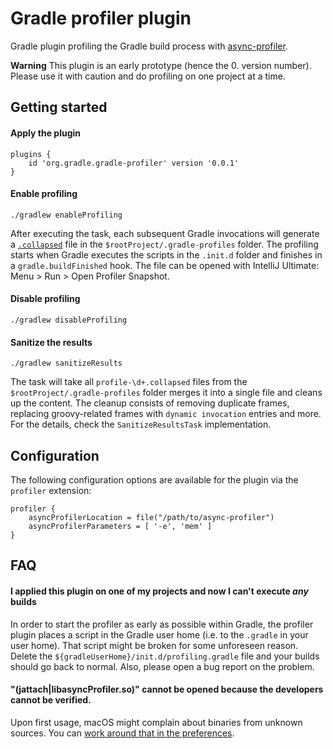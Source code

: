 # Gradle profiler plugin

Gradle plugin profiling the Gradle build process with [async-profiler](https://github.com/jvm-profiling-tools/async-profiler). 

**Warning** This plugin is an early prototype (hence the 0. version number). 
Please use it with caution and do profiling on one project at a time.

## Getting started

#### Apply the plugin

    plugins {
        id 'org.gradle.gradle-profiler' version '0.0.1'
    }
    
#### Enable profiling

    ./gradlew enableProfiling

After executing the task, each subsequent Gradle invocations will generate a [`.collapsed`](https://github.com/brendangregg/FlameGraph) file in the `$rootProject/.gradle-profiles` folder.
The profiling starts when Gradle executes the scripts in the `.init.d` folder and finishes in a `gradle.buildFinished` hook. 
The file can be opened with IntelliJ Ultimate: Menu > Run > Open Profiler Snapshot.  

#### Disable profiling

    ./gradlew disableProfiling
    
#### Sanitize the results

    ./gradlew sanitizeResults
    
The task will take all `profile-\d+.collapsed` files from the `$rootProject/.gradle-profiles` folder merges it into a single file and cleans up the content.
 The cleanup consists of removing duplicate frames, replacing groovy-related frames with `dynamic invocation` entries and more. 
 For the details, check the `SanitizeResultsTask` implementation.

## Configuration

The following configuration options are available for the plugin via the `profiler` extension:
```
profiler {
    asyncProfilerLocation = file("/path/to/async-profiler")
    asyncProfilerParameters = [ '-e', 'mem' ]
}
```

## FAQ

#### I applied this plugin on one of my projects and now I can't execute _any_ builds

In order to start the profiler as early as possible within Gradle, the profiler plugin places a script in the Gradle user home (i.e. to the `.gradle` in your user home).
That script might be broken for some unforeseen reason.
Delete the `${gradleUserHome}/init.d/profiling.gradle` file and your builds should go back to normal.
Also, please open a bug report on the problem.

#### "(jattach|libasyncProfiler.so)" cannot be opened because the developers cannot be verified.

Upon first usage, macOS might complain about binaries from unknown sources. You can [work around that in the preferences](https://support.apple.com/guide/mac-help/open-a-mac-app-from-an-unidentified-developer-mh40616/mac).
